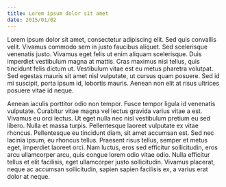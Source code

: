 ```yaml
---
title: Lorem ipsum dolor sit amet
date: 2015/01/02
---
```

Lorem ipsum dolor sit amet, consectetur adipiscing elit. Sed quis convallis velit. Vivamus commodo sem in justo faucibus aliquet. Sed scelerisque venenatis justo. Vivamus eget felis ut enim aliquam scelerisque. Duis imperdiet vestibulum magna at mattis. Cras maximus nisi tellus, quis tincidunt felis dictum ut. Vestibulum vitae est eu metus pharetra volutpat. Sed egestas mauris sit amet nisl vulputate, ut cursus quam posuere. Sed id mi suscipit, porta ipsum id, lobortis mauris. Aenean non elit at risus ultrices posuere vitae id neque.

Aenean iaculis porttitor odio non tempor. Fusce tempor ligula id venenatis vulputate. Curabitur vitae magna vel lectus gravida varius vitae a est. Vivamus eu orci lectus. Ut eget nulla nec nisl vestibulum pretium eu sed libero. Nulla et massa turpis. Pellentesque laoreet vulputate ex vitae rhoncus. Pellentesque eu tincidunt diam, sit amet accumsan est. Sed nec lacinia ipsum, eu rhoncus tellus. Praesent risus tellus, semper et metus eget, imperdiet laoreet orci. Nam luctus, eros sed efficitur sollicitudin, eros arcu ullamcorper arcu, quis congue lorem odio vitae odio. Nulla efficitur tellus et elit facilisis, eget ullamcorper justo sollicitudin. Vivamus placerat, neque ac accumsan sollicitudin, sapien sapien facilisis ex, a varius erat dolor at neque. 